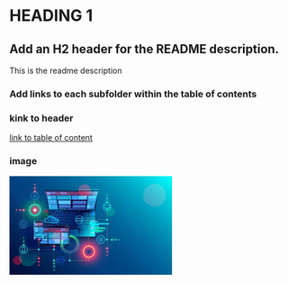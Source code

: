 # HEADING 1 

## Add an H2 header for the README description.
This is the readme description


### Add links to each subfolder within the table of contents


### kink to header
[link to table of content](#-HEADING-1)

### image 
![image text](./images/image1.jpeg)